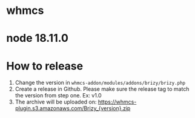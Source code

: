 # whmcs
# node  18.11.0

# How to release
1. Change the version in `whmcs-addon/modules/addons/brizy/brizy.php`
2. Create a release in Github. Please make sure the release tag to match the version from step one. Ex: v1.0
3. The archive will be uploaded on: https://whmcs-plugin.s3.amazonaws.com/Brizy_{version}.zip